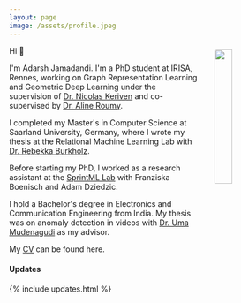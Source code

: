 ```yaml
---
layout: page
image: /assets/profile.jpeg
---
```


<img src="{{ page.image }}" style="float: right; width: 25%; padding: 6px; margin: 0 0 0 20px; border-radius: 10px;"> 

Hi 👋  

I'm Adarsh Jamadandi. I'm a PhD student at IRISA, Rennes, working on Graph Representation Learning and Geometric Deep Learning under the supervision of [Dr. Nicolas Keriven](https://nkeriven.github.io) and co-supervised by 
[Dr. Aline Roumy](https://people.rennes.inria.fr/Aline.Roumy/).

I completed my Master's in Computer Science at Saarland University, Germany, where I wrote my thesis at the Relational Machine Learning Lab with [Dr. Rebekka Burkholz](https://relationalml.github.io). 

Before starting my PhD, I worked as a research assistant at the [SprintML Lab](https://sprintml.com/team/) with Franziska Boenisch and Adam Dziedzic. 

I hold a Bachelor's degree in Electronics and Communication Engineering from India. 
My thesis was on anomaly detection in videos with [Dr. Uma Mudenagudi](https://scholar.google.co.in/citations?user=xBaqwmkAAAAJ&hl=en) as my advisor.

My [CV]() can be found here.

#### Updates

{% include updates.html %}
